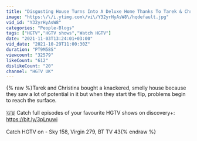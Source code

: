 ```yaml
---
title: "Disgusting House Turns Into A Deluxe Home Thanks To Tarek & Christina’s Design | Flip Or Flop"
image: "https:\/\/i.ytimg.com\/vi\/Y32yrHyAsW8\/hqdefault.jpg"
vid_id: "Y32yrHyAsW8"
categories: "People-Blogs"
tags: ["HGTV","HGTV shows","Watch HGTV"]
date: "2021-11-03T13:24:01+03:00"
vid_date: "2021-10-29T11:00:30Z"
duration: "PT9M58S"
viewcount: "32579"
likeCount: "612"
dislikeCount: "20"
channel: "HGTV UK"
---
```

{% raw %}Tarek and Christina bought a knackered, smelly house because they saw a lot of potential in it but when they start the flip, problems begin to reach the surface. <br /><br />🇬🇧 Catch full episodes of your favourite HGTV shows on discovery+: <a rel="nofollow" target="blank" href="https://bit.ly/3pLnuwi">https://bit.ly/3pLnuwi</a><br /><br />Catch HGTV on - Sky 158, Virgin 279, BT TV 43{% endraw %}
